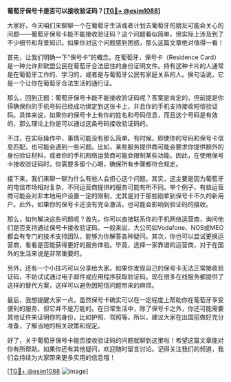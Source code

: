 **葡萄牙保号卡是否可以接收验证码？[[TG💪+ @esim1088](https://t.me/s/esim1088)]**

大家好，今天咱们来聊聊一个在葡萄牙生活或者计划去葡萄牙的朋友可能会关心的问题——葡萄牙保号卡能不能接收验证码？这个问题看似简单，但实际上涉及到了不少细节和背景知识。如果你对这个问题感到困惑，那么这篇文章绝对值得一看！

首先，让我们明确一下“保号卡”的概念。在葡萄牙，保号卡（Residence Card）是一种允许非欧盟公民在葡萄牙合法居住的身份证明文件。持有这种卡片的人通常是在葡萄牙工作的、学习的，或者是与葡萄牙公民有家庭关系的人。换句话说，它是一个让你在葡萄牙合法生活的通行证。

那么，回到正题：葡萄牙保号卡能不能接收验证码呢？答案是肯定的，但前提是你得确保你的手机号码已经成功绑定到这张卡上，并且你的手机支持接收短信验证码。具体来说，如果你的保号卡上有你的姓名和号码信息，而且这个号码是有效的，那么理论上你是可以通过这条号码接收验证码的。

不过，在实际操作中，事情可能没有那么简单。有时候，即使你的号码和保号卡信息匹配，也可能会遇到一些问题。比如，某些服务提供商可能会要求你提供额外的身份验证材料，或者你的手机网络运营商可能会限制某些功能。因此，在使用保号卡接收验证码时，你需要多留个心眼，确保所有步骤都符合规定。

接下来，我们来聊一聊为什么有些人会担心这个问题。其实，这主要是因为葡萄牙的电信市场相对复杂，不同运营商提供的服务可能有所不同。举个例子，有些运营商可能会对非本地用户设置一定的限制，尤其是对于那些刚拿到保号卡不久的新用户。此外，如果你的保号卡还没有完全激活，也可能会影响到验证码的接收。

那么，如何解决这些问题呢？首先，你可以直接联系你的手机网络运营商，询问他们是否支持通过保号卡接收验证码。一般来说，大公司如Vodafone、NOS或MEO都会有专门的技术支持团队，能够为你解答各种疑问。其次，你也可以尝试更换运营商，看看是否能获得更好的服务体验。毕竟，选择一家靠谱的运营商，对于在国外的生活来说是非常重要的。

另外，还有一个小技巧可以分享给大家。如果你发现自己的保号卡无法正常接收验证码，不妨试试通过电子邮件或应用程序获取验证码。现在很多在线服务都提供了这样的替代方案，这样可以避免因短信问题带来的麻烦。

最后，我想提醒大家一点，虽然保号卡确实可以在一定程度上帮助你在葡萄牙享受便利的服务，但它并不是万能的。在日常生活中，除了保号卡之外，你还可能需要其他证件来证明你的身份，比如护照、驾照等。所以，建议大家在出国前做好充分准备，了解当地的相关政策和规定。

好了，关于葡萄牙保号卡能否接收验证码的问题就聊到这里啦！希望这篇文章能对你有所帮助。如果你还有其他疑问，欢迎随时留言讨论。记得关注我们的频道，我们会持续为大家带来更多实用的信息哦！

[[TG💪+ @esim1088](https://t.me/s/esim1088) ![Image](https://i.postimg.cc/4NQfJmqS/Snipaste-2025-05-13-00-14-12.png)]
